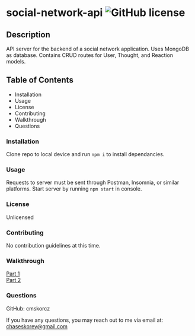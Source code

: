 # social-network-api ![GitHub license](https://img.shields.io/badge/license-Unlicensed-blue)
## Description
API server for the backend of a social network application. Uses MongoDB as database. Contains CRUD routes for User, Thought, and Reaction models.
## Table of Contents
- Installation
- Usage
- License
- Contributing
- Walkthrough
- Questions
### Installation
Clone repo to local device and run `npm i` to install dependancies.
### Usage
Requests to server must be sent through Postman, Insomnia, or similar platforms. Start server by running `npm start` in console.
### License
Unlicensed
### Contributing
No contribution guidelines at this time.
### Walkthrough
[Part 1](https://drive.google.com/file/d/1aLc2CNcbCrLHa3OxSF7rVCMoSKlxViGK/view)<br>
[Part 2](https://drive.google.com/file/d/1FWmD8Z-_ZOlq3183-NPrhERyckb0VlJl/view)
### Questions
GitHub: cmskorcz

If you have any questions, you may reach out to me via email at: chaseskorey@gmail.com